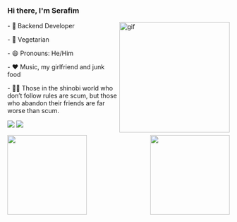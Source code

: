 ### Hi there, I'm Serafim
  <img align="right" alt="gif" height="250" src="https://cdn.discordapp.com/attachments/577640116655226900/938515822593343488/download.gif">
  
  <p>- 🔭 Backend Developer</p>
  <p>- 🌱 Vegetarian </p>
  <p>- 😄 Pronouns: He/Him</p>
  <p>- ❤️ Music, my girlfriend and junk food</p>
  <p>- 🐱‍👤 Those in the shinobi world who don’t follow rules are scum, but those who abandon their friends are far worse than scum.</p>
  
  <a href = "mailto:gabriel.am.serafa@gmail.com"><img src="https://img.shields.io/badge/-Gmail-%23333?style=for-the-badge&logo=gmail&logoColor=white" target="_blank"></a>
  <a href="https://linkedin.com/in/gabrielserafa/" target="_blank"><img src="https://img.shields.io/badge/-LinkedIn-%230077B5?style=for-the-badge&logo=linkedin&logoColor=white" target="_blank"></a> 
  


  <a href="https://github.com/gseraf1m">
  <img align="left" height="180em" src="https://github-readme-stats.vercel.app/api?username=gseraf1m&show_icons=true&theme=buefy&include_all_commits=true&count_private=true&hide_rank=true"/>
  <img align="right" height="180em" src="https://github-readme-stats.vercel.app/api/top-langs/?username=gseraf1m&layout=compact&langs_count=10&theme=buefy"/>
